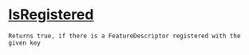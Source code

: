 # [IsRegistered](./FeatureDescriptor-100663413.md)

`Returns true, if there is a FeatureDescriptor registered with the given key`
